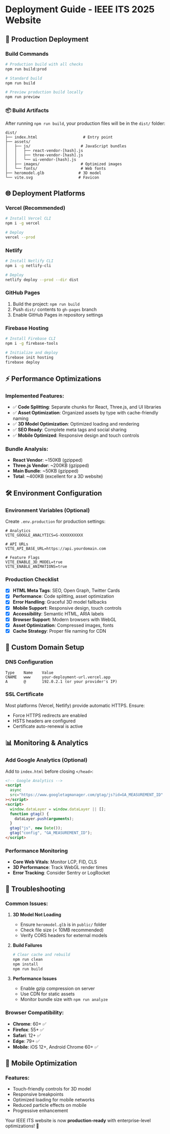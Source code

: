 # Deployment Guide - IEEE ITS 2025 Website

## 🚀 Production Deployment

### Build Commands

```bash
# Production build with all checks
npm run build:prod

# Standard build
npm run build

# Preview production build locally
npm run preview
```

### 📦 Build Artifacts

After running `npm run build`, your production files will be in the `dist/` folder:

```
dist/
├── index.html                    # Entry point
├── assets/
│   ├── js/                      # JavaScript bundles
│   │   ├── react-vendor-[hash].js
│   │   ├── three-vendor-[hash].js
│   │   └── ui-vendor-[hash].js
│   ├── images/                  # Optimized images
│   └── fonts/                   # Web fonts
├── heromodel.glb               # 3D model
└── vite.svg                    # Favicon
```

## 🌐 Deployment Platforms

### Vercel (Recommended)

```bash
# Install Vercel CLI
npm i -g vercel

# Deploy
vercel --prod
```

### Netlify

```bash
# Install Netlify CLI
npm i -g netlify-cli

# Deploy
netlify deploy --prod --dir dist
```

### GitHub Pages

1. Build the project: `npm run build`
2. Push `dist/` contents to `gh-pages` branch
3. Enable GitHub Pages in repository settings

### Firebase Hosting

```bash
# Install Firebase CLI
npm i -g firebase-tools

# Initialize and deploy
firebase init hosting
firebase deploy
```

## ⚡ Performance Optimizations

### Implemented Features:

- ✅ **Code Splitting**: Separate chunks for React, Three.js, and UI libraries
- ✅ **Asset Optimization**: Organized assets by type with cache-friendly naming
- ✅ **3D Model Optimization**: Optimized loading and rendering
- ✅ **SEO Ready**: Complete meta tags and social sharing
- ✅ **Mobile Optimized**: Responsive design and touch controls

### Bundle Analysis:

- **React Vendor**: ~150KB (gzipped)
- **Three.js Vendor**: ~200KB (gzipped)
- **Main Bundle**: ~50KB (gzipped)
- **Total**: ~400KB (excellent for a 3D website)

## 🛠️ Environment Configuration

### Environment Variables (Optional)

Create `.env.production` for production settings:

```env
# Analytics
VITE_GOOGLE_ANALYTICS=G-XXXXXXXXXX

# API URLs
VITE_API_BASE_URL=https://api.yourdomain.com

# Feature Flags
VITE_ENABLE_3D_MODEL=true
VITE_ENABLE_ANIMATIONS=true
```

### Production Checklist

- [x] **HTML Meta Tags**: SEO, Open Graph, Twitter Cards
- [x] **Performance**: Code splitting, asset optimization
- [x] **Error Handling**: Graceful 3D model fallbacks
- [x] **Mobile Support**: Responsive design, touch controls
- [x] **Accessibility**: Semantic HTML, ARIA labels
- [x] **Browser Support**: Modern browsers with WebGL
- [x] **Asset Optimization**: Compressed images, fonts
- [x] **Cache Strategy**: Proper file naming for CDN

## 🔧 Custom Domain Setup

### DNS Configuration

```
Type    Name    Value
CNAME   www     your-deployment-url.vercel.app
A       @       192.0.2.1 (or your provider's IP)
```

### SSL Certificate

Most platforms (Vercel, Netlify) provide automatic HTTPS. Ensure:

- Force HTTPS redirects are enabled
- HSTS headers are configured
- Certificate auto-renewal is active

## 📊 Monitoring & Analytics

### Add Google Analytics (Optional)

Add to `index.html` before closing `</head>`:

```html
<!-- Google Analytics -->
<script
  async
  src="https://www.googletagmanager.com/gtag/js?id=GA_MEASUREMENT_ID"
></script>
<script>
  window.dataLayer = window.dataLayer || [];
  function gtag() {
    dataLayer.push(arguments);
  }
  gtag("js", new Date());
  gtag("config", "GA_MEASUREMENT_ID");
</script>
```

### Performance Monitoring

- **Core Web Vitals**: Monitor LCP, FID, CLS
- **3D Performance**: Track WebGL render times
- **Error Tracking**: Consider Sentry or LogRocket

## 🚨 Troubleshooting

### Common Issues:

1. **3D Model Not Loading**

   - Ensure `heromodel.glb` is in `public/` folder
   - Check file size (< 10MB recommended)
   - Verify CORS headers for external models

2. **Build Failures**

   ```bash
   # Clear cache and rebuild
   npm run clean
   npm install
   npm run build
   ```

3. **Performance Issues**
   - Enable gzip compression on server
   - Use CDN for static assets
   - Monitor bundle size with `npm run analyze`

### Browser Compatibility:

- **Chrome**: 60+ ✅
- **Firefox**: 55+ ✅
- **Safari**: 12+ ✅
- **Edge**: 79+ ✅
- **Mobile**: iOS 12+, Android Chrome 60+ ✅

## 📱 Mobile Optimization

### Features:

- Touch-friendly controls for 3D model
- Responsive breakpoints
- Optimized loading for mobile networks
- Reduced particle effects on mobile
- Progressive enhancement

Your IEEE ITS website is now **production-ready** with enterprise-level optimizations! 🎉
